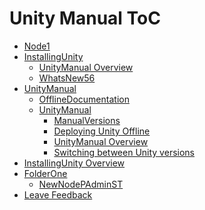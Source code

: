 Unity Manual ToC
================
 - [Node1]()
 - [InstallingUnity]()
	 - [UnityManual Overview](UnityManual_1.md)
	 - [WhatsNew56](WhatsNew56.md)
 - [UnityManual]()
	 - [OfflineDocumentation](OfflineDocumentation.md)
	 - [UnityManual]()
		 - [ManualVersions](ManualVersions.md)
		 - [Deploying Unity Offline](DeployingUnityOffline.md)
		 - [UnityManual Overview](UnityManual.md)
		 - [Switching between Unity versions](SwitchingDocumentationVersions.md)
 - [InstallingUnity Overview](InstallingUnity.md)
 - [FolderOne]()
	 - [NewNodePAdminST](NewNodePAdminST.md)
 - [Leave Feedback](LeaveFeedback.md)

